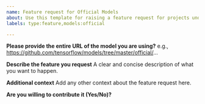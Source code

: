 ```yaml
---
name: Feature request for Official Models
about: Use this template for raising a feature request for projects under the “official” folder
labels: type:feature,models:official

---
```


**Please provide the entire URL of the model you are using?**
e.g., https://github.com/tensorflow/models/tree/master/official/...

**Describe the feature you request**
A clear and concise description of what you want to happen.

**Additional context**
Add any other context about the feature request here.

**Are you willing to contribute it (Yes/No)?**
